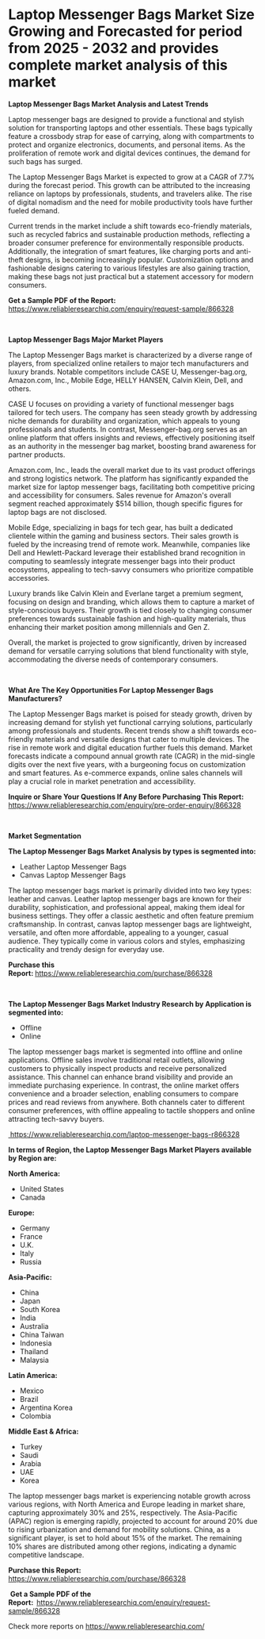 <p><h1>Laptop Messenger Bags Market Size Growing and Forecasted for period from 2025 - 2032 and provides complete market analysis of this market</h1></p><p><strong>Laptop Messenger Bags Market Analysis and Latest Trends</strong></p>
<p><p>Laptop messenger bags are designed to provide a functional and stylish solution for transporting laptops and other essentials. These bags typically feature a crossbody strap for ease of carrying, along with compartments to protect and organize electronics, documents, and personal items. As the proliferation of remote work and digital devices continues, the demand for such bags has surged.</p><p>The Laptop Messenger Bags Market is expected to grow at a CAGR of 7.7% during the forecast period. This growth can be attributed to the increasing reliance on laptops by professionals, students, and travelers alike. The rise of digital nomadism and the need for mobile productivity tools have further fueled demand.</p><p>Current trends in the market include a shift towards eco-friendly materials, such as recycled fabrics and sustainable production methods, reflecting a broader consumer preference for environmentally responsible products. Additionally, the integration of smart features, like charging ports and anti-theft designs, is becoming increasingly popular. Customization options and fashionable designs catering to various lifestyles are also gaining traction, making these bags not just practical but a statement accessory for modern consumers.</p></p>
<p><strong>Get a Sample PDF of the Report:&nbsp;</strong> <a href="https://www.reliableresearchiq.com/enquiry/request-sample/866328?utm_campaign=2247&utm_medium=2&utm_source=Github&utm_content=ia&utm_term=04042025&utm_id=laptop-messenger-bags">https://www.reliableresearchiq.com/enquiry/request-sample/866328</a></p>
<p>&nbsp;</p>
<p><strong>Laptop Messenger Bags Major Market Players</strong></p>
<p><p>The Laptop Messenger Bags market is characterized by a diverse range of players, from specialized online retailers to major tech manufacturers and luxury brands. Notable competitors include CASE U, Messenger-bag.org, Amazon.com, Inc., Mobile Edge, HELLY HANSEN, Calvin Klein, Dell, and others.</p><p>CASE U focuses on providing a variety of functional messenger bags tailored for tech users. The company has seen steady growth by addressing niche demands for durability and organization, which appeals to young professionals and students. In contrast, Messenger-bag.org serves as an online platform that offers insights and reviews, effectively positioning itself as an authority in the messenger bag market, boosting brand awareness for partner products.</p><p>Amazon.com, Inc., leads the overall market due to its vast product offerings and strong logistics network. The platform has significantly expanded the market size for laptop messenger bags, facilitating both competitive pricing and accessibility for consumers. Sales revenue for Amazon's overall segment reached approximately $514 billion, though specific figures for laptop bags are not disclosed.</p><p>Mobile Edge, specializing in bags for tech gear, has built a dedicated clientele within the gaming and business sectors. Their sales growth is fueled by the increasing trend of remote work. Meanwhile, companies like Dell and Hewlett-Packard leverage their established brand recognition in computing to seamlessly integrate messenger bags into their product ecosystems, appealing to tech-savvy consumers who prioritize compatible accessories.</p><p>Luxury brands like Calvin Klein and Everlane target a premium segment, focusing on design and branding, which allows them to capture a market of style-conscious buyers. Their growth is tied closely to changing consumer preferences towards sustainable fashion and high-quality materials, thus enhancing their market position among millennials and Gen Z.</p><p>Overall, the market is projected to grow significantly, driven by increased demand for versatile carrying solutions that blend functionality with style, accommodating the diverse needs of contemporary consumers.</p></p>
<p>&nbsp;</p>
<p><strong>What Are The Key Opportunities For Laptop Messenger Bags Manufacturers?</strong></p>
<p><p>The Laptop Messenger Bags market is poised for steady growth, driven by increasing demand for stylish yet functional carrying solutions, particularly among professionals and students. Recent trends show a shift towards eco-friendly materials and versatile designs that cater to multiple devices. The rise in remote work and digital education further fuels this demand. Market forecasts indicate a compound annual growth rate (CAGR) in the mid-single digits over the next five years, with a burgeoning focus on customization and smart features. As e-commerce expands, online sales channels will play a crucial role in market penetration and accessibility.</p></p>
<p><strong>Inquire or Share Your Questions If Any Before Purchasing This Report:</strong> <a href="https://www.reliableresearchiq.com/enquiry/pre-order-enquiry/866328?utm_campaign=2247&utm_medium=2&utm_source=Github&utm_content=ia&utm_term=04042025&utm_id=laptop-messenger-bags">https://www.reliableresearchiq.com/enquiry/pre-order-enquiry/866328</a></p>
<p>&nbsp;</p>
<p><strong>Market Segmentation</strong></p>
<p><strong>The Laptop Messenger Bags Market Analysis by types is segmented into:</strong></p>
<p><ul><li>Leather Laptop Messenger Bags</li><li>Canvas Laptop Messenger Bags</li></ul></p>
<p><p>The laptop messenger bags market is primarily divided into two key types: leather and canvas. Leather laptop messenger bags are known for their durability, sophistication, and professional appeal, making them ideal for business settings. They offer a classic aesthetic and often feature premium craftsmanship. In contrast, canvas laptop messenger bags are lightweight, versatile, and often more affordable, appealing to a younger, casual audience. They typically come in various colors and styles, emphasizing practicality and trendy design for everyday use.</p></p>
<p><strong>Purchase this Report:&nbsp;</strong><a href="https://www.reliableresearchiq.com/purchase/866328?utm_campaign=2247&utm_medium=2&utm_source=Github&utm_content=ia&utm_term=04042025&utm_id=laptop-messenger-bags">https://www.reliableresearchiq.com/purchase/866328</a></p>
<p>&nbsp;</p>
<p><strong>The Laptop Messenger Bags Market Industry Research by Application is segmented into:</strong></p>
<p><ul><li>Offline</li><li>Online</li></ul></p>
<p><p>The laptop messenger bags market is segmented into offline and online applications. Offline sales involve traditional retail outlets, allowing customers to physically inspect products and receive personalized assistance. This channel can enhance brand visibility and provide an immediate purchasing experience. In contrast, the online market offers convenience and a broader selection, enabling consumers to compare prices and read reviews from anywhere. Both channels cater to different consumer preferences, with offline appealing to tactile shoppers and online attracting tech-savvy buyers.</p></p>
<p><a href="https://www.reliableresearchiq.com/laptop-messenger-bags-r866328?utm_campaign=2247&utm_medium=2&utm_source=Github&utm_content=ia&utm_term=04042025&utm_id=laptop-messenger-bags">&nbsp;https://www.reliableresearchiq.com/laptop-messenger-bags-r866328</a></p>
<p><strong>In terms of Region, the Laptop Messenger Bags Market Players available by Region are:</strong></p>
<p>
    <p> <strong> North America: </strong>
        <ul>
            <li>United States</li>
            <li>Canada</li>
        </ul>
        </p> 
    <p> <strong> Europe: </strong>
        <ul>
            <li>Germany</li>
            <li>France</li>
            <li>U.K.</li>
            <li>Italy</li>
            <li>Russia</li>
        </ul>
        </p> 
    <p> <strong> Asia-Pacific: </strong>
        <ul>
            <li>China</li>
            <li>Japan</li>
            <li>South Korea</li>
            <li>India</li>
            <li>Australia</li>
            <li>China Taiwan</li>
            <li>Indonesia</li>
            <li>Thailand</li>
            <li>Malaysia</li>
        </ul>
        </p> 
    <p> <strong> Latin America: </strong>
        <ul>
            <li>Mexico</li>
            <li>Brazil</li>
            <li>Argentina Korea</li>
            <li>Colombia</li>
        </ul>
        </p> 
    <p> <strong> Middle East & Africa: </strong>
        <ul>
            <li>Turkey</li>
            <li>Saudi</li>
            <li>Arabia</li>
            <li>UAE</li>
            <li>Korea</li>
        </ul>
    </p>
    </p>
<p><p>The laptop messenger bags market is experiencing notable growth across various regions, with North America and Europe leading in market share, capturing approximately 30% and 25%, respectively. The Asia-Pacific (APAC) region is emerging rapidly, projected to account for around 20% due to rising urbanization and demand for mobility solutions. China, as a significant player, is set to hold about 15% of the market. The remaining 10% shares are distributed among other regions, indicating a dynamic competitive landscape.</p></p>
<p><strong>Purchase this Report: </strong><a href="https://www.reliableresearchiq.com/purchase/866328?utm_campaign=2247&utm_medium=2&utm_source=Github&utm_content=ia&utm_term=04042025&utm_id=laptop-messenger-bags">https://www.reliableresearchiq.com/purchase/866328</a></p>
<p>&nbsp;<strong>Get a Sample PDF of the Report:&nbsp;&nbsp;</strong><a href="https://www.reliableresearchiq.com/enquiry/request-sample/866328?utm_campaign=2247&utm_medium=2&utm_source=Github&utm_content=ia&utm_term=04042025&utm_id=laptop-messenger-bags">https://www.reliableresearchiq.com/enquiry/request-sample/866328</a></p>
<p><strong></strong></p>
<p>Check more reports on <a href="https://www.reliableresearchiq.com/?utm_campaign=2247&utm_medium=2&utm_source=Github&utm_content=ia&utm_term=04042025&utm_id=laptop-messenger-bags">https://www.reliableresearchiq.com/</a></p>